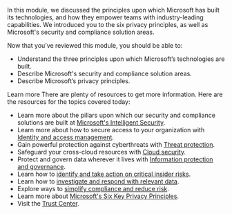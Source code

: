 In this module, we discussed the principles upon which Microsoft has built its technologies, and how they empower teams with industry-leading capabilities. We introduced you to the six privacy principles, as well as Microsoft's security and compliance solution areas.

Now that you’ve reviewed this module, you should be able to:
* Understand the three principles upon which Microsoft’s technologies are built.
* Describe Microsoft's security and compliance solution areas.
* Describe Microsoft’s privacy principles.


Learn more
There are plenty of resources to get more information. Here are the resources for the topics covered today:
* Learn more about the pillars upon which our security and compliance solutions are built at [Microsoft's Intelligent Security](https://www.microsoft.com/security/business). 
* Learn more about how to secure access to your organization with [Identity and access management](https://www.microsoft.com/microsoft-365/business/identity-and-access-management).
* Gain powerful protection against cyberthreats with [Threat protection](https://www.microsoft.com/microsoft-365/business/threat-protection).
* Safeguard your cross-cloud resources with [Cloud security](https://www.microsoft.com/security/business/cloud-security).
* Protect and govern data wherever it lives with [Information protection and governance](https://www.microsoft.com/microsoft-365/business/data-protection).
* Learn how to [identify and take action on critical insider risks](https://www.microsoft.com/microsoft-365/business/compliance-insider-risk-management).
* Learn how to [investigate and respond with relevant data](https://www.microsoft.com/microsoft-365/business/compliance-discover-respond).
* Explore ways to [simplify compliance and reduce risk](https://www.microsoft.com/microsoft-365/business/compliance-management).
* Learn more about [Microsoft's Six Key Privacy Principles](https://privacy.microsoft.com/privacy).
* Visit the [Trust Center](https://www.microsoft.com/trust-center).

